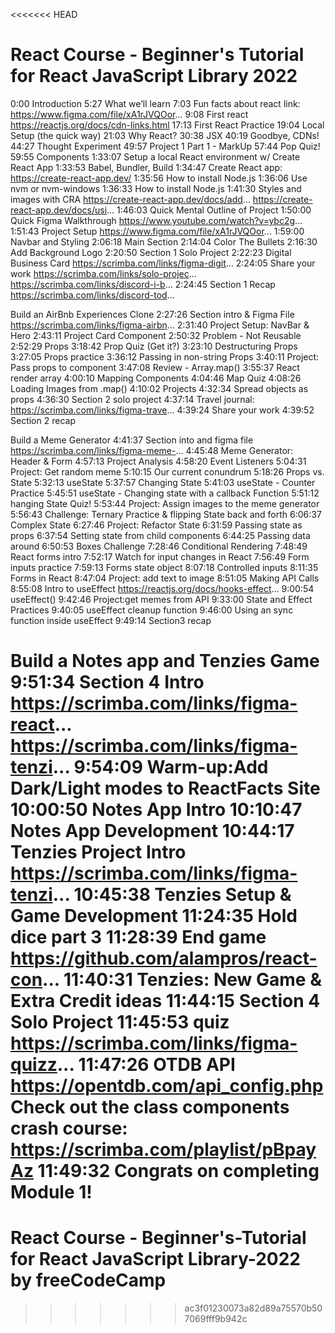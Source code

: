 <<<<<<< HEAD
# React Course - Beginner's Tutorial for React JavaScript Library 2022

0:00 Introduction
5:27 What we’ll learn
7:03 Fun facts about react link: https://www.figma.com/file/xA1rJVQOor...
9:08 First react
https://reactjs.org/docs/cdn-links.html
17:13 First React Practice 
19:04 Local Setup (the quick way)
21:03 Why React?
30:38 JSX
40:19 Goodbye, CDNs!
44:27 Thought Experiment
49:57 Project 1 Part 1 - MarkUp
57:44 Pop Quiz!
59:55 Components
1:33:07 Setup a local React environment w/ Create React App
1:33:53 Babel, Bundler, Build
1:34:47 Create React app: https://create-react-app.dev/
1:35:56 How to install Node.js
1:36:06 Use nvm or nvm-windows
1:36:33 How to install Node.js
1:41:30 Styles and images with CRA
https://create-react-app.dev/docs/add...
https://create-react-app.dev/docs/usi...
1:46:03 Quick Mental Outline of Project 
1:50:00 Quick Figma Walkthrough
https://www.youtube.com/watch?v=ybc2g...
1:51:43 Project Setup
https://www.figma.com/file/xA1rJVQOor...
1:59:00 Navbar and Styling 
2:06:18 Main Section
2:14:04 Color The Bullets
2:16:30 Add Background Logo
2:20:50 Section 1 Solo Project
2:22:23 Digital Business Card https://scrimba.com/links/figma-digit...
2:24:05 Share your work https://scrimba.com/links/solo-projec... https://scrimba.com/links/discord-i-b...
2:24:45 Section 1 Recap 
https://scrimba.com/links/discord-tod...

Build an AirBnb Experiences Clone
2:27:26 Section intro & Figma File 
https://scrimba.com/links/figma-airbn...
2:31:40 Project Setup: NavBar & Hero
2:43:11 Project Card Component
2:50:32 Problem - Not Reusable
2:52:29 Props
3:18:42 Prop Quiz (Get it?)
3:23:10 Destructuring Props
3:27:05 Props practice
3:36:12 Passing in non-string Props
3:40:11 Project: Pass props to component
3:47:08 Review - Array.map()
3:55:37 React render array
4:00:10 Mapping Components
4:04:46 Map Quiz
4:08:26 Loading Images from .map()
4:10:02 Projects
4:32:34 Spread objects as props
4:36:30 Section 2 solo project
4:37:14 Travel journal: https://scrimba.com/links/figma-trave...
4:39:24 Share your work
4:39:52 Section 2 recap

Build a Meme Generator
4:41:37 Section into and figma file
https://scrimba.com/links/figma-meme-...
4:45:48 Meme Generator: Header & Form
4:57:13 Project Analysis
4:58:20 Event Listeners
5:04:31 Project: Get random meme
5:10:15 Our current conundrum
5:18:26 Props vs. State
5:32:13 useState
5:37:57 Changing State
5:41:03 useState - Counter Practice
5:45:51 useState - Changing state with a callback Function
5:51:12 hanging State Quiz!
5:53:44 Project: Assign images to the meme generator
5:56:43 Challenge: Ternary Practice & flipping State back and forth
6:06:37 Complex State
6:27:46 Project: Refactor State
6:31:59 Passing state as props
6:37:54 Setting state from child components
6:44:25 Passing data around
6:50:53 Boxes Challenge
7:28:46 Conditional Rendering
7:48:49 React forms intro
7:52:17 Watch for input changes in React
7:56:49 Form inputs practice
7:59:13 Forms state object
8:07:18 Controlled inputs
8:11:35 Forms in React
8:47:04 Project: add text to image
8:51:05 Making API Calls
8:55:08 Intro to useEffect 
https://reactjs.org/docs/hooks-effect...
9:00:54 useEffect()
9:42:46 Project:get memes from API
9:33:00 State and Effect Practices
9:40:05 useEffect cleanup function
9:46:00 Using an sync function inside useEffect
9:49:14 Section3 recap

Build a Notes app and Tenzies Game
9:51:34 Section 4 Intro
https://scrimba.com/links/figma-react...
https://scrimba.com/links/figma-tenzi...
9:54:09 Warm-up:Add Dark/Light modes to ReactFacts Site
10:00:50 Notes App Intro
10:10:47 Notes App Development
10:44:17 Tenzies Project Intro
https://scrimba.com/links/figma-tenzi...
10:45:38 Tenzies Setup & Game Development
11:24:35 Hold dice part 3
11:28:39 End game
https://github.com/alampros/react-con...
11:40:31 Tenzies: New Game & Extra Credit ideas
11:44:15 Section 4 Solo Project
11:45:53 quiz https://scrimba.com/links/figma-quizz...
11:47:26 OTDB API  https://opentdb.com/api_config.php
Check out the class components crash course: https://scrimba.com/playlist/pBpayAz
11:49:32 Congrats on completing Module 1!
=======
# React Course - Beginner's-Tutorial for React JavaScript Library-2022 by freeCodeCamp
>>>>>>> ac3f01230073a82d89a75570b507069fff9b942c
